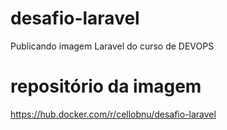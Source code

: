 # desafio-laravel

Publicando imagem Laravel do curso de DEVOPS

# repositório da imagem

https://hub.docker.com/r/cellobnu/desafio-laravel
